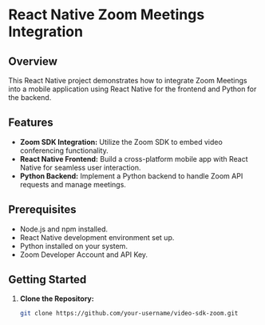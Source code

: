 # React Native Zoom Meetings Integration

## Overview

This React Native project demonstrates how to integrate Zoom Meetings into a mobile application using React Native for the frontend and Python for the backend.

## Features

- **Zoom SDK Integration:** Utilize the Zoom SDK to embed video conferencing functionality.
- **React Native Frontend:** Build a cross-platform mobile app with React Native for seamless user interaction.
- **Python Backend:** Implement a Python backend to handle Zoom API requests and manage meetings.

## Prerequisites

- Node.js and npm installed.
- React Native development environment set up.
- Python installed on your system.
- Zoom Developer Account and API Key.

## Getting Started

1. **Clone the Repository:**
   ```bash
   git clone https://github.com/your-username/video-sdk-zoom.git

